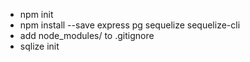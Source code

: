 - npm init
- npm install --save express pg sequelize sequelize-cli
- add node_modules/ to .gitignore
- sqlize init

